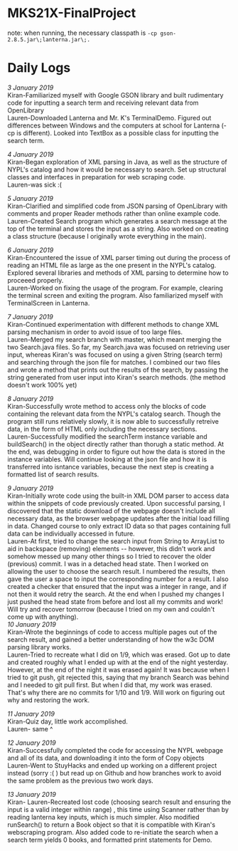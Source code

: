 # MKS21X-FinalProject
note: when running, the necessary classpath is
`-cp gson-2.8.5.jar\;lanterna.jar\;.`
# Daily Logs
*3 January 2019*\
Kiran-Familiarized myself with Google GSON library and built rudimentary code for inputting a search term and receiving relevant data from OpenLibrary\
Lauren-Downloaded Lanterna and Mr. K's TerminalDemo. Figured out differences between Windows and the computers at school for Lanterna (-cp is different). Looked into TextBox as a possible class for inputting the search term.

*4 January 2019*\
Kiran-Began exploration of XML parsing in Java, as well as the structure of NYPL's catalog and how it would be necessary to search. Set up structural classes and interfaces in preparation for web scraping code.\
Lauren-was sick :( 

*5 January 2019*\
Kiran-Clarified and simplified code from JSON parsing of OpenLibrary with comments and proper Reader methods rather than online example code.\
Lauren-Created Search program which generates a search message at the top of the terminal and stores the input as a string. Also worked on creating a class structure (because I originally wrote everything in the main). 

*6 January 2019*\
Kiran-Encountered the issue of XML parser timing out during the process of reading an HTML file as large as the one present in the NYPL's catalog. Explored several libraries and methods of XML parsing to determine how to proceeed properly.\
Lauren-Worked on fixing the usage of the program. For example, clearing the terminal screen and exiting the program. Also familiarized myself with TerminalScreen in Lanterna.

*7 January 2019*\
Kiran-Continued experimentation with different methods to change XML parsing mechanism in order to avoid issue of too large files.\
Lauren-Merged my search branch with master, which meant merging the two Search.java files. So far, my Search.java was focused on retrieving user input, whereas Kiran's was focused on using a given String (search term) and searching through the json file for matches. I combined our two files and wrote a method that prints out the results of the search, by passing the string generated from user input into Kiran's search methods. (the method doesn't work 100% yet)

*8 January 2019*\
Kiran-Successfully wrote method to access only the blocks of code containing the relevant data from the NYPL's catalog search. Though the program still runs relatively slowly, it is now able to successfully retreive data, in the form of HTML only including the necessary sections.\
Lauren-Successfully modified the searchTerm instance variable and buildSearch() in the object directly rather than thorugh a static method. At the end, was debugging in order to figure out how the data is stored in the instance variables. Will continue looking at the json file and how it is transferred into isntance variables, because the next step is creating a formatted list of search results.

*9 January 2019*\
Kiran-Initially wrote code using the built-in XML DOM parser to access data within the snippets of code previously created. Upon successful parsing, I discovered that the static download of the webpage doesn't include all necessary data, as the browser webpage updates after the initial load filling in data. Changed course to only extract ID data so that pages containing full data can be individually accessed in future.\
Lauren-At first, tried to change the search input from String to ArrayList<Character> to aid in backspace (removing) elements -- however, this didn't work and somehow messed up many other things so I tried to recover the older (previous) commit. I was in a detached head state. Then I worked on allowing the user to choose the search result. I numbered the results, then gave the user a space to input the corresponding number for a result. I also created a checker that ensured that the input was a integer in range, and if not then it would retry the search. At the end when I pushed my changes I just pushed the head state from before and lost all my commits and work! Will try and recover tomorrow (because I tried on my own and couldn't come up with anything).\
*10 January 2019*\
Kiran-Wrote the beginnings of code to access multiple pages out of the search result, and gained a better understanding of how the w3c DOM parsing library works.\
Lauren-Tried to recreate what I did on 1/9, which was erased. Got up to date and created roughly what I ended up with at the end of the night yesterday. However, at the end of the night it was erased again! It was because when I tried to git push, git rejected this, saying that my branch Search was behind and I needed to git pull first. But when I did that, my work was erased. That's why there are no commits for 1/10 and 1/9. Will work on figuring out why and restoring the work.

*11 January 2019*\
Kiran-Quiz day, little work accomplished.\
Lauren- same ^

*12 January 2019*\
Kiran-Successfully completed the code for accessing the NYPL webpage and all of its data, and downloading it into the form of Copy objects\
Lauren-Went to StuyHacks and ended up working on a different project instead (sorry :( ) but read up on Github and how branches work to avoid the same problem as the previous two work days.

*13 January 2019*\
Kiran-
Lauren-Recreated lost code (choosing search result and ensuring the input is a valid integer within range) , this time using Scanner rather than by reading lanterna key inputs, which is much simpler. Also modified runSearch() to return a Book object so that it is compatible with Kiran's webscraping program. Also added code to re-initiate the search when a search term yields 0 books, and formatted print statements for Demo.
